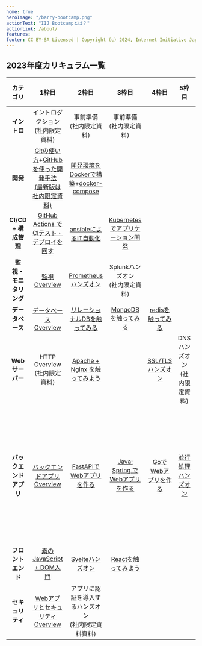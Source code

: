 ```yaml
---
home: true
heroImage: "/barry-bootcamp.png"
actionText: "IIJ Bootcampとは？"
actionLink: /about/
features:
footer: CC BY-SA Licensed | Copyright (c) 2024, Internet Initiative Japan Inc.
---
```


## 2023年度カリキュラム一覧

| カテゴリ | 1枠目 | 2枠目 | 3枠目 | 4枠目 | 5枠目 | 6枠目 |
| :--: | :--: | :--: | :--: | :--: | :--: | :--: |
| **イントロ** | イントロダクション<br>(社内限定資料) | 事前準備<br>(社内限定資料)| 事前準備<br>(社内限定資料) |
| **開発** | [Gitの使い方](development/git/)+[GitHubを使った開発手法<br>(最新版は社内限定資料)](development/github/) | [開発環境をDockerで構築](development/docker/docker/)+[docker-compose](development/docker/docker-compose/)
| **CI/CD + 構成管理** | [GitHub Actions でCIテスト・デプロイを回す](cicd_infra/github_actions/) | [ansibleによるIT自動化](cicd_infra/ansible/) | [Kubernetes でアプリケーション開発](development/kubernetes/) |
| **監視・モニタリング** | [監視Overview](cicd_infra/prometheus/) | [Prometheusハンズオン](cicd_infra/prometheus/) | Splunkハンズオン<br>(社内限定資料) |
| **データベース** | [データベースOverview](database/overview/) | [リレーショナルDBを触ってみる](database/postgresql/) | [MongoDBを触ってみる](database/mongodb/) | [redisを触ってみる](database/redis/) |
| **Webサーバー** | HTTP Overview<br>(社内限定資料) | [Apache + Nginx を触ってみよう](web-server/apache_nginx/) | | [SSL/TLSハンズオン](web-server/tls/) | DNSハンズオン<br>(社内限定資料) |
| **バックエンドアプリ** | [バックエンドアプリOverview](/server-app/overview/) | [FastAPIでWebアプリを作る](server-app/fastapi/) | [Java: Spring でWebアプリを作る](server-app/java/) | [GoでWebアプリを作る](server-app/go/) | [並行処理ハンズオン](server-app/concurrent) | [テストプログラミングハンズオン](server-app/test-hands-on) |
| **フロントエンド** | [素のJavaScript + DOM入門](frontend/dom/) | [Svelteハンズオン](frontend/svelte/) | [Reactを触ってみよう](frontend/react/) |
| **セキュリティ** | [WebアプリとセキュリティOverview](security/overview/) | アプリに認証を導入するハンズオン<br>(社内限定資料資料) |
